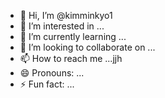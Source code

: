 - 👋 Hi, I’m @kimminkyo1
- 👀 I’m interested in ...
- 🌱 I’m currently learning ...
- 💞️ I’m looking to collaborate on ...
- 📫 How to reach me ...jjh
- 😄 Pronouns: ...
- ⚡ Fun fact: ...

<!---
kimminkyo1/kimminkyo1 is a ✨ special ✨ repository because its `README.md` (this file) appears on your GitHub profile.
You can click the Preview link to take a look at your changes.
--->
